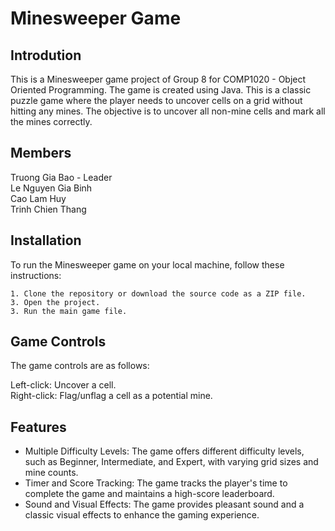 # Minesweeper Game

 

## Introdution
This is a Minesweeper game project of Group 8 for COMP1020 - Object Oriented Programming. The game is created using Java. This is a classic puzzle game where the player needs to uncover cells on a grid without hitting any mines. The objective is to uncover all non-mine cells and mark all the mines correctly.

## Members
Truong Gia Bao - Leader\
Le Nguyen Gia Binh\
Cao Lam Huy\
Trinh Chien Thang


## Installation

To run the Minesweeper game on your local machine, follow these instructions:

    1. Clone the repository or download the source code as a ZIP file.
    3. Open the project.
    3. Run the main game file.

## Game Controls
The game controls are as follows:

Left-click: Uncover a cell.\
Right-click: Flag/unflag a cell as a potential mine.

## Features

- Multiple Difficulty Levels: The game offers different difficulty levels, such as Beginner, Intermediate, and Expert, with varying grid sizes and mine counts.
- Timer and Score Tracking: The game tracks the player's time to complete the game and maintains a high-score leaderboard.
- Sound and Visual Effects: The game provides pleasant sound and a classic visual effects to enhance the gaming experience.